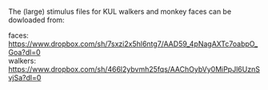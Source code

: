 The (large) stimulus files for KUL walkers and monkey faces can be dowloaded from:    

faces: https://www.dropbox.com/sh/7sxzi2x5hl6ntg7/AAD59_4pNagAXTc7oabpO_Goa?dl=0    
walkers: https://www.dropbox.com/sh/466l2ybvmh25fqs/AAChOybVy0MiPpJl6UznSvjSa?dl=0    
